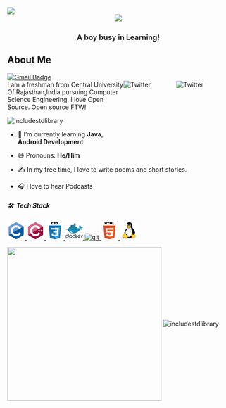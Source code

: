 <img align="center" src="https://raw.githubusercontent.com/includestdlibrary/includestdlibrary/main/Welcome To my Github Profile! )-1.png"/>
<div align="center">
<img src="https://readme-typing-svg.herokuapp.com?size=50&center=true&vCenter=true&width=800&height=100&lines=Hello+World+%F0%9F%91%8B;Bonjour+tout+le+monde+%F0%9F%91%8B;Hallo+Welt%F0%9F%91%8B;Hello+World%F0%9F%91%8B"></div>
<h3 align="center">A boy busy in Learning!</h3>

## About Me
 [![Gmail Badge](https://img.shields.io/badge/-ritvikshukla261@gmail.com-c14438?style=flat-square&logo=Gmail&logoColor=white&link=mailto:ritvikshukla261@gmail.com)](mailto:ritvikshukla261@gmail.com)
<br/>
<a href="https://twitter.com/1857Estd" target="_blank"><img src="https://cdn2.iconfinder.com/data/icons/social-media-2199/64/social_media_isometric_6-twitter-512.png" height="120px" width="120px" alt="Twitter" align="right"></a><a href="https://www.linkedin.com/in/ritvikshukla/" target="_blank"><img src="https://cdn2.iconfinder.com/data/icons/social-media-2199/64/social_media_isometric_14-linkedin-512.png" height="120px" width="120px" alt="Twitter" align="right"></a>
I am a freshman from Central University Of Rajasthan,India pursuing Computer Science Engineering. I love Open Source. Open source FTW!


<p align="left"> <img src="https://komarev.com/ghpvc/?username=includestdlibrary&label=Profile%20views&color=0e75b6&style=flat" alt="includestdlibrary" /> </p>

- 🌱 I’m currently learning **Java**, **Android Development**

- 😄 Pronouns: **He/Him**

- ✍️  In my free time, I love to write poems and short stories.

- 🎧 I love to hear Podcasts

##### 🛠 &nbsp;Tech Stack

<p align="left"> <a href="https://www.cprogramming.com/" target="_blank"> <img src="https://raw.githubusercontent.com/devicons/devicon/master/icons/c/c-original.svg" alt="c" width="40" height="40"/> </a> <a href="https://www.w3schools.com/cpp/" target="_blank"> <img src="https://raw.githubusercontent.com/devicons/devicon/master/icons/cplusplus/cplusplus-original.svg" alt="cplusplus" width="40" height="40"/> </a> <a href="https://www.w3schools.com/css/" target="_blank"> <img src="https://raw.githubusercontent.com/devicons/devicon/master/icons/css3/css3-original-wordmark.svg" alt="css3" width="40" height="40"/> </a> <a href="https://www.docker.com/" target="_blank"> <img src="https://raw.githubusercontent.com/devicons/devicon/master/icons/docker/docker-original-wordmark.svg" alt="docker" width="40" height="40"/> </a> <a href="https://git-scm.com/" target="_blank"> <img src="https://www.vectorlogo.zone/logos/git-scm/git-scm-icon.svg" alt="git" width="40" height="40"/> </a> <a href="https://www.w3.org/html/" target="_blank"> <img src="https://raw.githubusercontent.com/devicons/devicon/master/icons/html5/html5-original-wordmark.svg" alt="html5" width="40" height="40"/> </a> <a href="https://www.linux.org/" target="_blank"> <img src="https://raw.githubusercontent.com/devicons/devicon/master/icons/linux/linux-original.svg" alt="linux" width="40" height="40"/> </a> </p>

<img align="center"  src="https://github-readme-stats.vercel.app/api?username=includestdlibrary&show_icons=true&count_private=false&theme=radical" width="350" height="350"> <img align="center" src="https://github-readme-streak-stats.herokuapp.com/?user=includestdlibrary&show_icons=true&count_private=true&theme=radical" alt="includestdlibrary" width="350" height="350">








